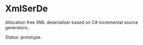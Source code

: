 # XmlSerDe

Allocation free XML deserializer based on C# incremental source generators..

Status: prototype.

